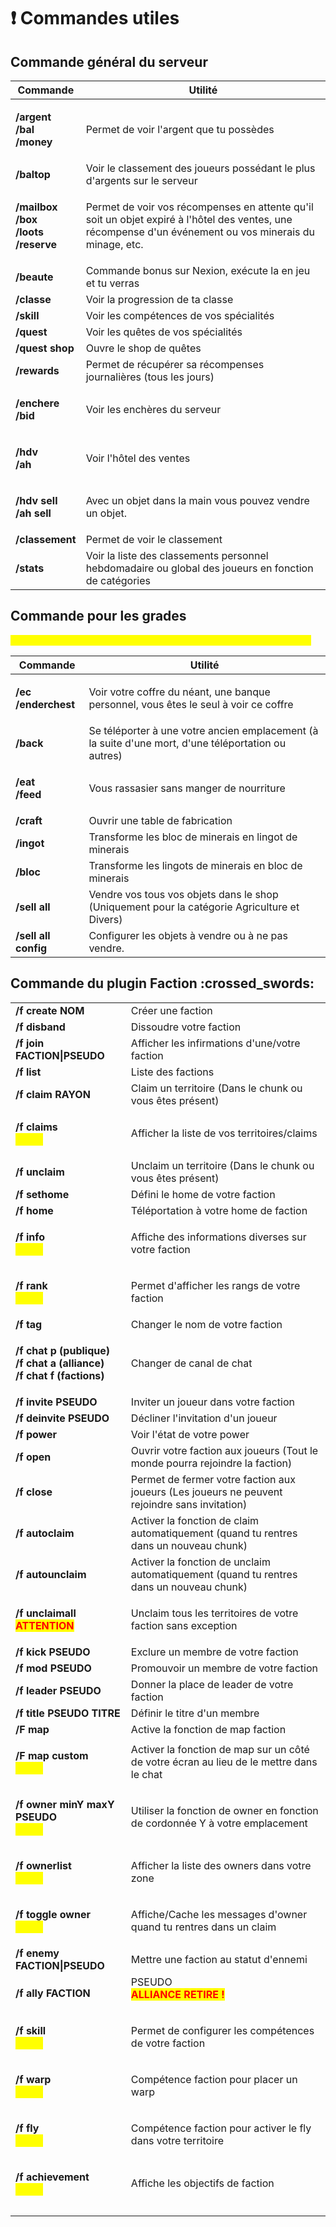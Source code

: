 # ❗ Commandes utiles

## Commande général du serveur

| Commande                                                                                                           | Utilité                                                                                                                                                  |
| ------------------------------------------------------------------------------------------------------------------ | -------------------------------------------------------------------------------------------------------------------------------------------------------- |
| <p><strong>/argent</strong><br><strong>/bal</strong><br><strong>/money</strong></p>                                | Permet de voir l'argent que tu possèdes                                                                                                                  |
| **/baltop**                                                                                                        | Voir le classement des joueurs possédant le plus d'argents sur le serveur                                                                                |
| <p><strong>/mailbox</strong><br><strong>/box</strong><br><strong>/loots</strong><br> <strong>/reserve</strong></p> | Permet de voir vos récompenses en attente qu'il soit un objet expiré à l'hôtel des ventes, une récompense d'un événement ou vos minerais du minage, etc. |
| **/beaute**                                                                                                        | Commande bonus sur Nexion, exécute la en jeu et tu verras                                                                                                |
| **/classe**                                                                                                        | Voir la progression de ta classe                                                                                                                         |
| **/skill**                                                                                                         | Voir les compétences de vos spécialités                                                                                                                  |
| **/quest**                                                                                                         | Voir les quêtes de vos spécialités                                                                                                                       |
| **/quest shop**                                                                                                    | Ouvre le shop de quêtes                                                                                                                                  |
| **/rewards**                                                                                                       | Permet de récupérer sa récompenses journalières (tous les jours)                                                                                         |
| <p><strong>/enchere</strong><br><strong>/bid</strong></p>                                                          | Voir les enchères du serveur                                                                                                                             |
| <p><strong>/hdv</strong><br><strong>/ah</strong></p>                                                               | Voir l'hôtel des ventes                                                                                                                                  |
| <p><strong>/hdv sell</strong><br><strong>/ah sell</strong></p>                                                     | Avec un objet dans la main vous pouvez vendre un objet.                                                                                                  |
| **/classement**                                                                                                    | Permet de voir le classement                                                                                                                             |
| **/stats**                                                                                                         | Voir la liste des classements personnel hebdomadaire ou global des joueurs en fonction de catégories                                                     |

## Commande pour les grades

<mark style="color:yellow;">UNIQUEMENT POUR LES GRADES SUPREME et LEGENDE de la boutique</mark>

| Commande                                                    | Utilité                                                                                             |
| ----------------------------------------------------------- | --------------------------------------------------------------------------------------------------- |
| <p><strong>/ec</strong><br><strong>/enderchest</strong></p> | Voir votre coffre du néant, une banque personnel, vous êtes le seul à voir ce coffre                |
| **/back**                                                   | Se téléporter à une votre ancien emplacement (à la suite d'une mort, d'une téléportation ou autres) |
| <p><strong>/eat</strong><br><strong>/feed</strong></p>      | Vous rassasier sans manger de nourriture                                                            |
| **/craft**                                                  | Ouvrir une table de fabrication                                                                     |
| **/ingot**                                                  | Transforme les bloc de minerais en lingot de minerais                                               |
| **/bloc**                                                   | Transforme les lingots de minerais en bloc de minerais                                              |
| **/sell all**                                               | Vendre vos tous vos objets dans le shop (Uniquement pour la catégorie Agriculture et Divers)        |
| **/sell all config**                                        | Configurer les objets à vendre ou à ne pas vendre.                                                  |

## Commande du plugin Faction :crossed\_swords:

|                                                                                                                                |                                                                                               |
| ------------------------------------------------------------------------------------------------------------------------------ | --------------------------------------------------------------------------------------------- |
| **/f create NOM**                                                                                                              | Créer une faction                                                                             |
| **/f disband**                                                                                                                 | Dissoudre votre faction                                                                       |
| **/f join FACTION\|PSEUDO**                                                                                                    | Afficher les infirmations d'une/votre faction                                                 |
| **/f list**                                                                                                                    | Liste des factions                                                                            |
| **/f claim RAYON**                                                                                                             | Claim un territoire (Dans le chunk ou vous êtes présent)                                      |
| <p><strong>/f claims</strong><br><strong></strong><mark style="color:yellow;"><strong>NEW!</strong></mark></p>                 | Afficher la liste de vos territoires/claims                                                   |
| **/f unclaim**                                                                                                                 | Unclaim un territoire (Dans le chunk ou vous êtes présent)                                    |
| **/f sethome**                                                                                                                 | Défini le home de votre faction                                                               |
| **/f home**                                                                                                                    | Téléportation à votre home de faction                                                         |
| <p><strong>/f info</strong><br><mark style="color:yellow;"><strong>NEW!</strong></mark></p>                                    | Affiche des informations diverses sur votre faction                                           |
| <p><strong>/f rank</strong><br><mark style="color:yellow;"><strong>NEW!</strong></mark></p>                                    | Permet d'afficher les rangs de votre faction                                                  |
| **/f tag**                                                                                                                     | Changer le nom de votre faction                                                               |
| <p><strong>/f chat p (publique)</strong><br><strong>/f chat a (alliance)</strong><br><strong>/f chat f (factions)</strong></p> | Changer de canal de chat                                                                      |
| **/f invite PSEUDO**                                                                                                           | Inviter un joueur dans votre faction                                                          |
| **/f deinvite PSEUDO**                                                                                                         | Décliner l'invitation d'un joueur                                                             |
| **/f power**                                                                                                                   | Voir l'état de votre power                                                                    |
| **/f open**                                                                                                                    | Ouvrir votre faction aux joueurs (Tout le monde pourra rejoindre la faction)                  |
| **/f close**                                                                                                                   | Permet de fermer votre faction aux joueurs (Les joueurs ne peuvent rejoindre sans invitation) |
| **/f autoclaim**                                                                                                               | Activer la fonction de claim automatiquement (quand tu rentres dans un nouveau chunk)         |
| **/f autounclaim**                                                                                                             | Activer la fonction de unclaim automatiquement (quand tu rentres dans un nouveau chunk)       |
| <p><strong>/f unclaimall</strong><br><strong></strong><mark style="color:red;"><strong>ATTENTION</strong></mark></p>           | Unclaim tous les territoires de votre faction sans exception                                  |
| **/f kick PSEUDO**                                                                                                             | Exclure un membre de votre faction                                                            |
| **/f mod PSEUDO**                                                                                                              | Promouvoir un membre de votre faction                                                         |
| **/f leader PSEUDO**                                                                                                           | Donner la place de leader de votre faction                                                    |
| **/f title PSEUDO TITRE**                                                                                                      | Définir le titre d'un membre                                                                  |
| **/F map**                                                                                                                     | Active la fonction de map faction                                                             |
| <p><strong>/F map custom</strong><br><mark style="color:yellow;"><strong>NEW!</strong></mark></p>                              | Activer la fonction de map sur un côté de votre écran au lieu de le mettre dans le chat       |
| <p><strong>/f owner minY maxY PSEUDO</strong><br><strong></strong><mark style="color:yellow;"><strong>NEW!</strong></mark></p> | Utiliser la fonction de owner en fonction de cordonnée Y à votre emplacement                  |
| <p><strong>/f ownerlist</strong><br><mark style="color:yellow;"><strong>NEW!</strong></mark></p>                               | Afficher la liste des owners dans votre zone                                                  |
| <p><strong>/f toggle owner</strong><br><mark style="color:yellow;"><strong>NEW!</strong></mark></p>                            | Affiche/Cache les messages d'owner quand tu rentres dans un claim                             |
| **/f enemy FACTION\|PSEUDO**                                                                                                   | Mettre une faction au statut d'ennemi                                                         |
| <p><strong>/f ally FACTION|PSEUDO</strong><br><mark style="color:red;"><strong>ALLIANCE RETIRE !</strong></mark></p>           |                                                                                               |
| <p><strong>/f skill</strong><br><mark style="color:yellow;"><strong>NEW!</strong></mark></p>                                   | Permet de configurer les compétences de votre faction                                         |
| <p><strong>/f warp</strong><br><mark style="color:yellow;"><strong>NEW!</strong></mark></p>                                    | Compétence faction pour placer un warp                                                        |
| <p><strong>/f fly</strong><br><mark style="color:yellow;"><strong>NEW!</strong></mark></p>                                     | Compétence faction pour activer le fly dans votre territoire                                  |
| <p><strong>/f achievement</strong><br><mark style="color:yellow;"><strong>NEW!</strong></mark></p>                             | Affiche les objectifs de faction                                                              |
|                                                                                                                                |                                                                                               |
|                                                                                                                                |                                                                                               |
